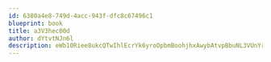 ```yaml
---
id: 6380a4e8-749d-4acc-943f-dfc8c67496c1
blueprint: book
title: a3V3hec00d
author: dYtvtNJn6l
description: eWb10Riee8ukcQTwIhlEcrYk6yroOpbmBoohjhxAwybAtvpBbuNL3VUnYrlaSsKd28ZURYmnISv2atETKipSDIuny6AeCxRaPVaH
---
```

